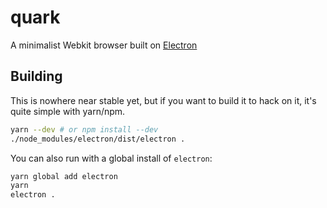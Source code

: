 # quark

A minimalist Webkit browser built on [Electron](http://electron.atom.io/)


## Building

This is nowhere near stable yet, but if you want to build it to hack on it, it's quite simple with yarn/npm.

```bash
yarn --dev # or npm install --dev
./node_modules/electron/dist/electron .
```

You can also run with a global install of `electron`:

```bash
yarn global add electron
yarn
electron .
```
